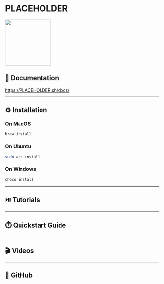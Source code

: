 # PLACEHOLDER


[<img src="../../assets/PLACEHOLDER/PLACEHOLDER_logo.png" width="150"/>](../../assets/PLACEHOLDER/PLACEHOLDER_logo.png)

## 📘 Documentation
https://PLACEHOLDER.sh/docs/

---

## ⚙️ Installation
### On MacOS
```bash
brew install 
```
### On Ubuntu

```bash
sudo apt install 
```
### On Windows

```bash
choco install 
```

---

## ⏯️ Tutorials


---

## ⏱️ Quickstart Guide


--- 

## 🎬 Videos


---

## 🌵 GitHub
